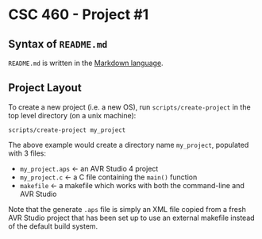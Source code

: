 CSC 460 - Project #1
====================


Syntax of `README.md`
-------------------

`README.md` is written in the [Markdown language](http://daringfireball.net/projects/markdown/syntax).


Project Layout
--------------

To create a new project (i.e. a new OS), run `scripts/create-project` in the top level directory (on a unix machine):

    scripts/create-project my_project

The above example would create a directory name `my_project`, populated with 3 files:

*   `my_project.aps` <- an AVR Studio 4 project
*   `my_project.c` <- a C file containing the `main()` function
*   `makefile` <- a makefile which works with both the command-line and AVR Studio

Note that the generate `.aps` file is simply an XML file copied from a fresh AVR Studio
project that has been set up to use an external makefile instead of the default build system.
